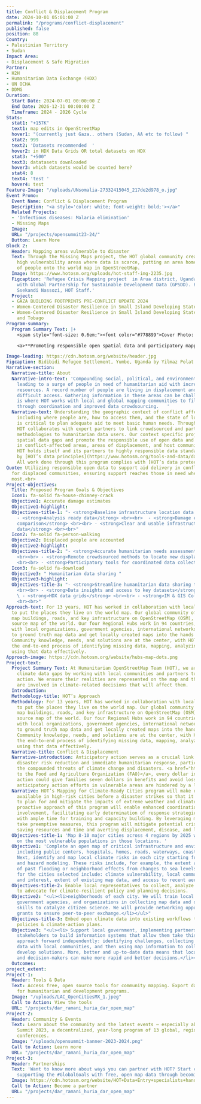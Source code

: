 ```yaml
---
title: Conflict & Displacement Program
date: 2024-10-01 05:01:00 Z
permalink: "/programs/conflict-displacement"
published: false
position: 88
Country:
- Palestinian Territory
- Sudan
Impact Area:
- Displacement & Safe Migration
Partner:
- H2H
- Humanitarian Data Exchange (HDX)
- UN OCHA
- DDMG
Duration:
  Start Date: 2024-07-01 00:00:00 Z
  End Date: 2026-12-31 00:00:00 Z
  Timeframe: 2024 - 2026 Cycle
Stats:
  stat1: "+157K"
  text1: map edits in OpenStreetMap
  hover1: "(currently just Gaza.. others (Sudan, AA etc to follow) "
  stat2: 999
  text2: 'Datasets recommended  '
  hover2: in HDX Data Grids OR total datasets on HDX
  stat3: "+500"
  text3: datatasets downloaded
  hover3: which datasets would be counted here?
  stat4: 8
  text4: 'test '
  hover4: test
Feature-Image: "/uploads/UNsomalia-27332415045_217de2d978_o.jpg"
Event Promo:
  Event Name: Conflict & Displacement Program
  Description: "<a style='color: white; font-weight: bold;'></a>"
  Related Projects:
  - 'Infectious diseases: Malaria elimination'
  - Missing Maps
  Image: 
  URL: "/projects/opensummit23-24/"
  Button: Learn More
Block 2:
  Header: Mapping areas vulnerable to disaster
  Text: Through the Missing Maps project, the HOT global community creates maps of
    high vulnerability areas where data is scarce, putting an area home to millions
    of people onto the world map in OpenStreetMap.
  Image: https://www.hotosm.org/uploads/hot-staff-img-2235.jpg
  Figcaption: 'Refugee Crisis Mapping project  in Arua district, Uganda in collaboration
    with Global Partnership for Sustainable Development Data (GPSDD). Photo by: Shamillah
    Ssekandi Nassozi, HOT Staff.'
  Project:
  - GAZA BUILDING FOOTPRINTS PRE-CONFLICT UPDATE 2024
  - Women-Centered Disaster Resilience in Small Island Developing States - Timor-Leste
  - Women-Centered Disaster Resilience in Small Island Developing States - Trinidad
    and Tobago
Program-summary:
  Program Summary Text: |+
    <span style="font-size: 0.6em;"><font color="#778899">Cover Photo: Soldiers from the Somali National Army stand watch as women wait at an IDP camp near the town of Beletweyne, Somalia / Tobin Jones</font></span>

    <a>**Promoting responsible open spatial data and participatory mapping in complex emergencies  to enhance collaboration and support informed humanitarian aid planning in the most vulnerable contexts.**</a>

Image-leading: https://cdn.hotosm.org/website/header.jpg
Figcaption: Bidibidi Refugee Settlement, Yumbe, Uganda by Yilmaz Polat
Narrative-section:
  Narrative-title: About
  Narrative-intro-text: 'Compounding social, political, and environmental risks are
    leading to a surge of people in need of humanitarian aid with increasingly limited
    resources. A record number of people are living in displacement and in areas of
    difficult access. Gathering information in these areas can be challenging, which
    is where HOT works with local and global mapping communities to fill these gaps
    through coordination and improved data crowdsourcing.   '
  Narrative-text: Understanding the geographic context of conflict affected areas,
    including where people are, how to access them, and the state of local infrastructure
    is critical to plan adequate aid to meet basic human needs. Through this program,
    HOT collaborates with expert partners to link crowdsourced and participatory mapping
    methodologies to humanitarian data users. Our context specific projects address
    spatial data gaps and promote the responsible use of open data and methodologies
    in conflict-affected areas, areas of displacement, and host communities.<br><br>
    HOT holds itself and its partners to highly responsible data standards guided
    by [HOT’s data principles](https://www.hotosm.org/tools-and-data/data-principles/).
    All work done through this program complies with [HOT’s data protection framework](https://github.com/hotosm/data_protection_project/).
Quote: Utilizing responsible open data to support aid delivery in conflict zones and
  for displaced communities, ensuring support reaches those in need when it matters
  most.<br>
Project-objectives:
  Title: Proposed Program Goals & Objectives
  Icon1: fa-solid fa-house-chimney-crack
  Objective1: Accurate damage estimates
  Objective1-highlight: 
  Objectives-title-1: "- <strong>Baseline infrastructure location data </strong> <br><br>
    - <strong>Analysis ready data</strong> <br><br>  - <strong>Damage estimate datasets
    comparison</strong> <br><br> - <strong>Clear and usable infrastructure damage
    data</strong> <br><br>"
  Icon2: fa-solid fa-person-walking
  Objective2: Displaced people are accounted
  Objective2-highlight: 
  Objectives-title-2: "- <strong>Accurate humanitarian needs assessments </strong>
    <br><br> - <strong>Remote crowdsourced methods to locate new displacements</strong>
    <br><br> - <strong>Participatory tools for coordinated data collection in camps</strong> "
  Icon3: fa-solid fa-download
  Objective3: " Humanitarian data sharing "
  Objective3-highlight: 
  Objectives-title-3: "- <strong>Streamline humanitarian data sharing to OSM </strong>
    <br><br> - <strong>Data insights and access to key datasets</strong> <br><br>
    \ - <strong>HDX data grids</strong> <br><br> - <strong>IM & GIS Collaboration</strong>
    <br><br>"
Approach-text: For 13 years, HOT has worked in collaboration with local communities
  to put the places they live on the world map. Our global community of 600K+ volunteers
  map buildings, roads, and key infrastructure on OpenStreetMap (OSM), a free open
  source map of the world. Our four Regional Hubs work in 94 countries, connecting
  with local organizations, government agencies, international networks, and others
  to ground truth map data and get locally created maps into the hands of decision-makers.
  Community knowledge, needs, and solutions are at the center, with HOT facilitating
  the end-to-end process of identifying missing data, mapping, analyzing data, and
  using that data effectively.
Approach-image: https://cdn.hotosm.org/website/hubs-map-dots.png
Project-text:
  Project Summary Text: At Humanitarian OpenStreetMap Team (HOT), we are addressing
    climate data gaps by working with local communities and partners to take anticipatory
    action. We ensure their realities are represented on the map and that communities
    are involved in climate-related decisions that will affect them.
  Introduction: 
  Methodology-title: HOT’s Approach
  Methodology: For 13 years, HOT has worked in collaboration with local communities
    to put the places they live on the world map. Our global community of 600K+ volunteers
    map buildings, roads, and key infrastructure on OpenStreetMap (OSM), a free open
    source map of the world. Our four Regional Hubs work in 94 countries, connecting
    with local organizations, government agencies, international networks, and others
    to ground truth map data and get locally created maps into the hands of decision-makers.
    Community knowledge, needs, and solutions are at the center, with HOT facilitating
    the end-to-end process of identifying missing data, mapping, analyzing data, and
    using that data effectively.
  Narrative-title: Conflict & Displacement
  Narrative-introduction: Anticipatory action serves as a crucial link between long-term
    disaster risk reduction and immediate humanitarian response, particularly amidst
    the compounded threats of climate change and disasters. <a href="https://www.fao.org/documents/card/en/c/cb7145en">According
    to the Food and Agriculture Organization (FAO)</a>, every dollar invested in anticipatory
    action could give families seven dollars in benefits and avoid losses. However,
    anticipatory action efforts in vulnerable areas are hindered by a lack of data.
  Narrative: HOT’s Mapping for Climate-Ready Cities program will make open map data
    available in high-risk cities before a disaster strikes so that it can be used
    to plan for and mitigate the impacts of extreme weather and climate events. The
    proactive approach of this program will enable enhanced coordination and community
    involvement, facilitating early determination of response strategies and providers
    with ample time for training and capacity building. By leveraging map data to
    take preemptive measures, this program will mitigate potential crises, thereby
    saving resources and time and averting displacement, disease, and livelihood losses.
  Objectives-title-1: 'Map 8-10 major cities across 4 regions by 2025 with a focus
    on the most vulnerable populations in those locations. '
  Objective1: 'Complete an open map of critical infrastructure and environmental systems,
    including public centers, hospitals, homes, roads, waterways, coastlines, etc.
    Next, identify and map local climate risks in each city starting from tested risk
    and hazard modeling. These risks include, for example, the extent and severity
    of past flooding or neighborhood effects from changes to sea levels. Criteria
    for the cities selected include: climate vulnerability, local community capacity
    and interest, extent of existing map data, and access to recent aerial imagery.'
  Objectives-title-2: Enable local representatives to collect, analyze & use map data
    to advocate for climate-resilient policy and planning decisions.
  Objective2: "<ul><li>neighborhoods of each city. We will train local communities,
    government agencies, and organizations in collecting map data and open data use
    skills to catalyze citizen science. We will provide networking opportunities and
    grants to ensure peer-to-peer exchange.</li></ul>"
  Objectives-title-3: Embed open climate data into existing workflows to create data-informed
    policies & climate-action plans.
  Objective3: "<ul><li> Support local government, implementing partners and other
    stakeholders to build information systems that allow them take this community-centered
    approach forward independently: identifying challenges, collecting and analyzing
    data with local communities, and then using map information to collaboratively
    develop solutions. More, better and up-to-date data means that locals, advocates
    and decision-makers can make more rapid and better decisions.</li></ul>"
  Outcomes: 
project_extent: 
Project-1:
  Header: Tools & Data
  Text: Access free, open source tools for community mapping. Export data from OpenStreetMap
    for humanitarian and development programs.
  Image: "/uploads/LAC_OpenCitiesMX_1.jpeg"
  Call to Action: View the tools
  URL: "/projects/dar_ramani_huria_dar_open_map"
Project-2:
  Header: Community & Events
  Text: Learn about the community and the latest events — especially about the Open
    Summit 2023, a decentralized, year-long program of 13 global, regional, and local
    conferences.
  Image: "/uploads/opensummit-banner-2023-2024.png"
  Call to Action: Learn more
  URL: "/projects/dar_ramani_huria_dar_open_map"
Project-3:
  Header: Partnerships
  Text: 'Want to know more about ways you can partner with HOT? Start creating and
    supporting the #GlobalGoals with free, open map data through becoming a partner.'
  Image: https://cdn.hotosm.org/website/HOT+Data+Entry+specialists+handed+over+framed,+printed+maps+back+to+the+village+offices.+HOT+IndonesiaRiyadi+Wibowo+cropped.jpeg
  Call to Action: Become a partner
  URL: "/projects/dar_ramani_huria_dar_open_map"
---
```


